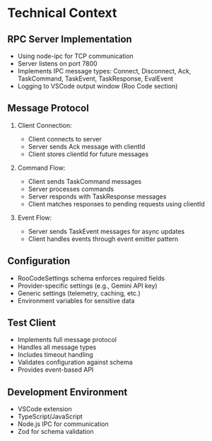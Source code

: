 # Technical Context

## RPC Server Implementation

- Using node-ipc for TCP communication
- Server listens on port 7800
- Implements IPC message types: Connect, Disconnect, Ack, TaskCommand, TaskEvent, TaskResponse, EvalEvent
- Logging to VSCode output window (Roo Code section)

## Message Protocol

1. Client Connection:

    - Client connects to server
    - Server sends Ack message with clientId
    - Client stores clientId for future messages

2. Command Flow:

    - Client sends TaskCommand messages
    - Server processes commands
    - Server responds with TaskResponse messages
    - Client matches responses to pending requests using clientId

3. Event Flow:
    - Server sends TaskEvent messages for async updates
    - Client handles events through event emitter pattern

## Configuration

- RooCodeSettings schema enforces required fields
- Provider-specific settings (e.g., Gemini API key)
- Generic settings (telemetry, caching, etc.)
- Environment variables for sensitive data

## Test Client

- Implements full message protocol
- Handles all message types
- Includes timeout handling
- Validates configuration against schema
- Provides event-based API

## Development Environment

- VSCode extension
- TypeScript/JavaScript
- Node.js IPC for communication
- Zod for schema validation
